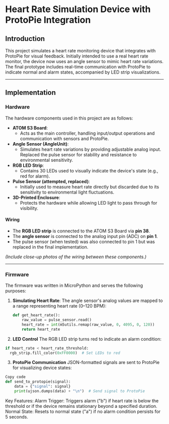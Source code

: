 # Heart Rate Simulation Device with ProtoPie Integration

## Introduction

This project simulates a heart rate monitoring device that integrates with ProtoPie for visual feedback. Initially intended to use a real heart rate monitor, the device now uses an angle sensor to mimic heart rate variations. The final prototype includes real-time communication with ProtoPie to indicate normal and alarm states, accompanied by LED strip visualizations.

---

## Implementation



### Hardware

The hardware components used in this project are as follows:
- **ATOM S3 Board**:
  - Acts as the main controller, handling input/output operations and communication with sensors and ProtoPie.
- **Angle Sensor (AngleUnit)**:
  - Simulates heart rate variations by providing adjustable analog input. Replaced the pulse sensor for stability and resistance to environmental sensitivity.
- **RGB LED Strip**:
  - Contains 30 LEDs used to visually indicate the device's state (e.g., red for alarm).
- **Pulse Sensor (attempted, replaced)**:
  - Initially used to measure heart rate directly but discarded due to its sensitivity to environmental light fluctuations.
- **3D-Printed Enclosure**:
  - Protects the hardware while allowing LED light to pass through for visibility.

#### Wiring
- The **RGB LED strip** is connected to the ATOM S3 Board via **pin 38**.
- The **angle sensor** is connected to the analog input pin (ADC) on **pin 1**.
- The pulse sensor (when tested) was also connected to pin 1 but was replaced in the final implementation.

*(Include close-up photos of the wiring between these components.)*

---

### Firmware

The firmware was written in MicroPython and serves the following purposes:

1. **Simulating Heart Rate**:
   The angle sensor's analog values are mapped to a range representing heart rate (0–120 BPM):
   ```python
   def get_heart_rate():
       raw_value = pulse_sensor.read()
       heart_rate = int(m5utils.remap(raw_value, 0, 4095, 0, 120))
       return heart_rate
   ```

2. **LED Control**
  The RGB LED strip turns red to indicate an alarm condition:
  ```python
  if heart_rate < heart_rate_threshold:
    rgb_strip.fill_color(0xFF0000)  # Set LEDs to red
  ```

3. **ProtoPie Communication**
JSON-formatted signals are sent to ProtoPie for visualizing device states:
```python
Copy code
def send_to_protopie(signal):
    data = {"signal": signal}
    print(ujson.dumps(data) + "\n")  # Send signal to ProtoPie
```

Key Features:
Alarm Trigger: Triggers alarm ("b") if heart rate is below the threshold or if the device remains stationary beyond a specified duration.
Normal State: Resets to normal state ("a") if no alarm condition persists for 5 seconds.

